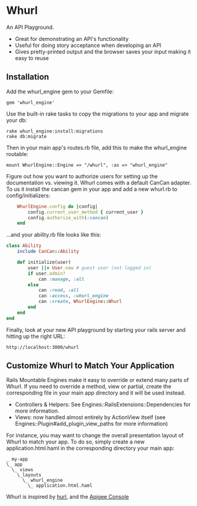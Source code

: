 # Whurl

An API Playground.

* Great for demonstrating an API's functionality
* Useful for doing story acceptance when developing an API
* Gives pretty-printed output and the browser saves your input making it easy to reuse

## Installation

Add the whurl_engine gem to your Gemfile:

    gem 'whurl_engine'

Use the built-in rake tasks to copy the migrations to your app and migrate your db:

    rake whurl_engine:install:migrations
    rake db:migrate

Then in your main app's routes.rb file, add this to make the whurl_engine routable:

    mount WhurlEngine::Engine => "/whurl", :as => "whurl_engine"

Figure out how you want to authorize users for setting up the documentation vs. viewing it. Whurl
comes with a default CanCan adapter. To us it install the cancan gem in your app and add a new whurl.rb to config/initializers:

```ruby
    WhurlEngine.config do |config|
        config.current_user_method { current_user }
        config.authorize_with(:cancan)
    end
```

...and your ability.rb file looks like this:

```ruby
class Ability
    include CanCan::Ability

    def initialize(user)
        user ||= User.new # guest user (not logged in)
        if user.admin?
            can :manage, :all
        else
            can :read, :all
            can :access, :whurl_engine
            can :create, WhurlEngine::Whurl
        end
    end
end
```

Finally, look at your new API playground by starting your rails server and hitting up the right URL:

    http://localhost:3000/whurl

## Customize Whurl to Match Your Application

Rails Mountable Engines make it easy to override or extend many parts of Whurl.
If you need to override a method, view or partial, create the corresponding file in your
main app directory and it will be used instead.

* Controllers & Helpers: See Engines::RailsExtensions::Dependencies for more information.
* Views: now handled almost entirely by ActionView itself (see Engines::Plugin#add_plugin_view_paths for more information)

For instance, you may want to change the overall presentation layout of Whurl to match your app.
To do so, simply create a new application.html.haml in the corresponding directory your main app:

    _ my-app
    \_ app
      \_ views
        \_layouts
          \_ whurl_engine
            \_ application.html.haml

Whurl is inspired by [hurl](http://hurl.it/), and the [Apigee Console](https://apigee.com/console/)
